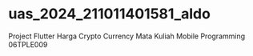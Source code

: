 # uas_2024_211011401581_aldo
Project Flutter Harga Crypto Currency Mata Kuliah Mobile Programming 06TPLE009
